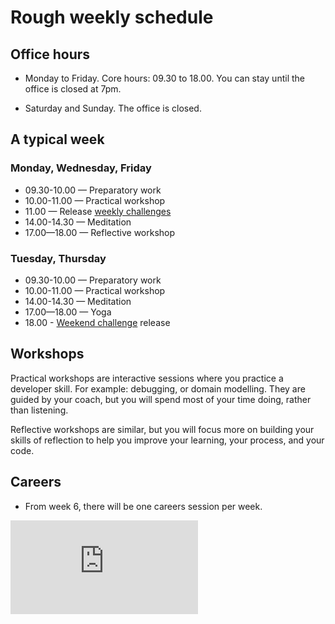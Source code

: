 # Rough weekly schedule

## Office hours

* Monday to Friday. Core hours: 09.30 to 18.00. You can stay until the office is closed at 7pm.

* Saturday and Sunday.  The office is closed.

## A typical week

### Monday, Wednesday, Friday

* 09.30-10.00 — Preparatory work
* 10.00-11.00 — Practical workshop
* 11.00 — Release [weekly challenges](./learning_at_makers.md#challenge-based-learning)
* 14.00-14.30 — Meditation
* 17.00—18.00 — Reflective workshop

### Tuesday, Thursday

* 09.30-10.00 — Preparatory work
* 10.00-11.00 — Practical workshop
* 14.00-14.30 — Meditation
* 17.00—18.00 — Yoga
* 18.00 - [Weekend challenge](./learning_at_makers.md#weekend-challenges) release


## Workshops

Practical workshops are interactive sessions where you practice a developer skill. For example: debugging, or domain modelling. They are guided by your coach, but you will spend most of your time doing, rather than listening.

Reflective workshops are similar, but you will focus more on building your skills of reflection to help you improve your learning, your process, and your code.

## Careers

* From week 6, there will be one careers session per week.


![Tracking pixel](https://githubanalytics.herokuapp.com/course/pills/blue_july_example_schedule.md)
